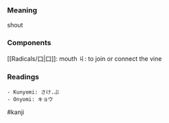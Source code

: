### Meaning

shout

### Components

[[Radicals/口|口]]: mouth 丩: to join or connect the vine

### Readings

```
- Kunyomi: さけ.ぶ
- Onyomi: キョウ
```

#kanji